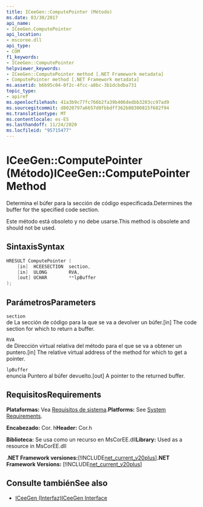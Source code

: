 ```yaml
---
title: ICeeGen::ComputePointer (Método)
ms.date: 03/30/2017
api_name:
- ICeeGen.ComputePointer
api_location:
- mscoree.dll
api_type:
- COM
f1_keywords:
- ICeeGen::ComputePointer
helpviewer_keywords:
- ICeeGen::ComputePointer method [.NET Framework metadata]
- ComputePointer method [.NET Framework metadata]
ms.assetid: b6b95c04-0f2c-4fcc-a8bc-3b1dcbdba731
topic_type:
- apiref
ms.openlocfilehash: 41a3b9c77fc766b2fa39b406dedbb3203cc97ad9
ms.sourcegitcommit: d8020797a6657d0fbbdff362b80300815f682f94
ms.translationtype: MT
ms.contentlocale: es-ES
ms.lasthandoff: 11/24/2020
ms.locfileid: "95715477"
---
```

# <a name="iceegencomputepointer-method"></a><span data-ttu-id="de3c3-102">ICeeGen::ComputePointer (Método)</span><span class="sxs-lookup"><span data-stu-id="de3c3-102">ICeeGen::ComputePointer Method</span></span>

<span data-ttu-id="de3c3-103">Determina el búfer para la sección de código especificada.</span><span class="sxs-lookup"><span data-stu-id="de3c3-103">Determines the buffer for the specified code section.</span></span>  
  
 <span data-ttu-id="de3c3-104">Este método está obsoleto y no debe usarse.</span><span class="sxs-lookup"><span data-stu-id="de3c3-104">This method is obsolete and should not be used.</span></span>  
  
## <a name="syntax"></a><span data-ttu-id="de3c3-105">Sintaxis</span><span class="sxs-lookup"><span data-stu-id="de3c3-105">Syntax</span></span>  
  
```cpp  
HRESULT ComputePointer (  
    [in]  HCEESECTION  section,  
    [in]  ULONG        RVA,
    [out] UCHAR        **lpBuffer  
);  
```  
  
## <a name="parameters"></a><span data-ttu-id="de3c3-106">Parámetros</span><span class="sxs-lookup"><span data-stu-id="de3c3-106">Parameters</span></span>  

 `section`  
 <span data-ttu-id="de3c3-107">de La sección de código para la que se va a devolver un búfer.</span><span class="sxs-lookup"><span data-stu-id="de3c3-107">[in] The code section for which to return a buffer.</span></span>  
  
 `RVA`  
 <span data-ttu-id="de3c3-108">de Dirección virtual relativa del método para el que se va a obtener un puntero.</span><span class="sxs-lookup"><span data-stu-id="de3c3-108">[in] The relative virtual address of the method for which to get a pointer.</span></span>  
  
 `lpBuffer`  
 <span data-ttu-id="de3c3-109">enuncia Puntero al búfer devuelto.</span><span class="sxs-lookup"><span data-stu-id="de3c3-109">[out] A pointer to the returned buffer.</span></span>  
  
## <a name="requirements"></a><span data-ttu-id="de3c3-110">Requisitos</span><span class="sxs-lookup"><span data-stu-id="de3c3-110">Requirements</span></span>  

 <span data-ttu-id="de3c3-111">**Plataformas:** Vea [Requisitos de sistema](../../get-started/system-requirements.md).</span><span class="sxs-lookup"><span data-stu-id="de3c3-111">**Platforms:** See [System Requirements](../../get-started/system-requirements.md).</span></span>  
  
 <span data-ttu-id="de3c3-112">**Encabezado:** Cor. h</span><span class="sxs-lookup"><span data-stu-id="de3c3-112">**Header:** Cor.h</span></span>  
  
 <span data-ttu-id="de3c3-113">**Biblioteca:** Se usa como un recurso en MsCorEE.dll</span><span class="sxs-lookup"><span data-stu-id="de3c3-113">**Library:** Used as a resource in MsCorEE.dll</span></span>  
  
 <span data-ttu-id="de3c3-114">**.NET Framework versiones:**[!INCLUDE[net_current_v20plus](../../../../includes/net-current-v20plus-md.md)]</span><span class="sxs-lookup"><span data-stu-id="de3c3-114">**.NET Framework Versions:** [!INCLUDE[net_current_v20plus](../../../../includes/net-current-v20plus-md.md)]</span></span>  
  
## <a name="see-also"></a><span data-ttu-id="de3c3-115">Consulte también</span><span class="sxs-lookup"><span data-stu-id="de3c3-115">See also</span></span>

- [<span data-ttu-id="de3c3-116">ICeeGen (Interfaz)</span><span class="sxs-lookup"><span data-stu-id="de3c3-116">ICeeGen Interface</span></span>](iceegen-interface.md)
